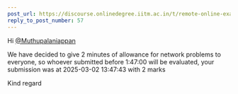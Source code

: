 ```yaml
---
post_url: https://discourse.onlinedegree.iitm.ac.in/t/remote-online-exam-tds-jan-2025/168832/75
reply_to_post_number: 57
---
```

Hi [@Muthupalaniappan](/u/muthupalaniappan)

We have decided to give 2 minutes of allowance for network problems to everyone, so whoever submitted before 1:47:00 will be evaluated, your submission was at 2025-03-02 13:47:43 with 2 marks

Kind regard